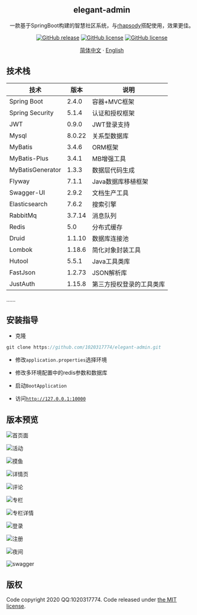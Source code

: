 <div align="center">
    <h2>elegant-admin</h2>
    <p>
        一款基于SpringBoot构建的智慧社区系统，与<a href="https://github.com/1020317774/rhapsody" target="_blank">rhapsody</a>搭配使用，效果更佳。
    </p>
    <p>
        <a href="https://github.com/1020317774/elegant-admin/stargazers"><img alt="GitHub release" src="https://img.shields.io/github/release/1020317774/elegant-admin?style=flat-square&logo=Ren'py"></a>
        <a href="https://github.com/1020317774/elegant-admin/blob/main/LICENSE"><img alt="GitHub license" src="https://img.shields.io/github/license/1020317774/elegant-admin"></a>
        <a href="https://github.com/1020317774/elegant-admin/blob/main/LICENSE"><img alt="GitHub license" src="https://img.shields.io/github/release/jgthms/bulma?style=flat-square&logo=Bulma"></a>
    </p>
    <p>
        <a href="./README.md">简体中文</a>
        ·
        <a href="./README_EN.md">English</a>
    </p>
</div>

## 技术栈

| 技术 | 版本 |说明 |
| --- | --- | --- |
|Spring Boot|2.4.0|容器+MVC框架|
|Spring Security|5.1.4|认证和授权框架|
|JWT|0.9.0|JWT登录支持|
|Mysql|8.0.22|关系型数据库|
|MyBatis|3.4.6|ORM框架|
|MyBatis-Plus|3.4.1|MB增强工具|
|MyBatisGenerator|1.3.3|数据层代码生成|
|Flyway|7.1.1| Java数据库移植框架|
|Swagger-UI|2.9.2|文档生产工具|
|Elasticsearch|7.6.2|搜索引擎|
|RabbitMq|3.7.14|消息队列|
|Redis|5.0|分布式缓存|
|Druid|1.1.10|数据库连接池|
|Lombok|1.18.6|简化对象封装工具|
|Hutool|5.5.1|Java工具类库|
|FastJson|1.2.73|JSON解析库|
|JustAuth|1.15.8|第三方授权登录的工具类库|

……

## 安装指导

- 克隆
```java
git clone https://github.com/1020317774/elegant-admin.git
```

- 修改`application.properties`选择环境

- 修改多环境配置中的redis参数和数据库

- 启动`BootApplication`

- 访问[`http://127.0.0.1:10000`](http://127.0.0.1:10000)

## 版本预览

![首页面](src/main/resources/preview/index.png)

![活动](src/main/resources/preview/activity.png)

![摸鱼](src/main/resources/preview/moyu.png)

![详情页](src/main/resources/preview/topic-detail.png)

![评论](src/main/resources/preview/footer.png)

![专栏](src/main/resources/preview/column.png)

![专栏详情](src/main/resources/preview/column-detail.png)

![登录](src/main/resources/preview/login.png)

![注册](src/main/resources/preview/register.png)

![夜间](src/main/resources/preview/dark.png)

![swagger](src/main/resources/preview/swagger.png)



## 版权

Code copyright 2020 QQ:1020317774. Code released under [the MIT license](https://github.com/jgthms/bulma/blob/master/LICENSE).
